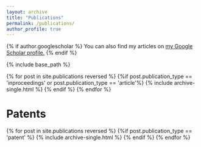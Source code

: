 ```yaml
---
layout: archive
title: "Publications"
permalink: /publications/
author_profile: true
---
```


{% if author.googlescholar %}
  You can also find my articles on <u><a href="{{author.googlescholar}}">my Google Scholar profile</a>.</u>
{% endif %}

{% include base_path %}



{% for post in site.publications reversed %}
  {%if post.publication_type == 'inproceedings' or post.publication_type == 'article'%}
    {% include archive-single.html %}
  {% endif %}
{% endfor %}

<h1> Patents </h1>

{% for post in site.publications reversed %}
  {%if post.publication_type == 'patent' %}
    {% include archive-single.html %}
  {% endif %}
{% endfor %}
